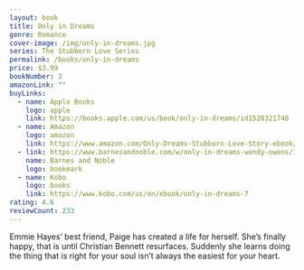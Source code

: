 ```yaml
---
layout: book
title: Only in Dreams
genre: Romance
cover-image: /img/only-in-dreams.jpg
series: The Stubborn Love Series
permalink: /books/only-in-dreams
price: $3.99
bookNumber: 2
amazonLink: ""
buyLinks:
  - name: Apple Books
    logo: apple
    link: https://books.apple.com/us/book/only-in-dreams/id1520321740
  - name: Amazon
    logo: amazon
    link: https://www.amazon.com/Only-Dreams-Stubborn-Love-Story-ebook/dp/B00H6DAPH2/ref=sr_1_4?dchild=1&keywords=only+in+dreams&qid=1593289963&s=digital-text&sr=1-4
  - link: https://www.barnesandnoble.com/w/only-in-dreams-wendy-owens/1117649757?ean=2940163913398
    name: Barnes and Noble
    logo: bookmark
  - name: Kobo
    logo: books
    link: https://www.kobo.com/us/en/ebook/only-in-dreams-7
rating: 4.6
reviewCount: 233
---
```

Emmie Hayes’ best friend, Paige has created a life for herself. She’s finally happy, that is until Christian Bennett resurfaces. Suddenly she learns doing the thing that is right for your soul isn’t always the easiest for your heart.
